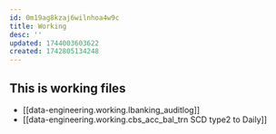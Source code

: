 ```yaml
---
id: 0m19ag8kzaj6wilnhoa4w9c
title: Working
desc: ''
updated: 1744003603622
created: 1742805134248
---
```


## This is working files

- [[data-engineering.working.Ibanking_auditlog]]
- [[data-engineering.working.cbs_acc_bal_trn SCD type2 to Daily]]